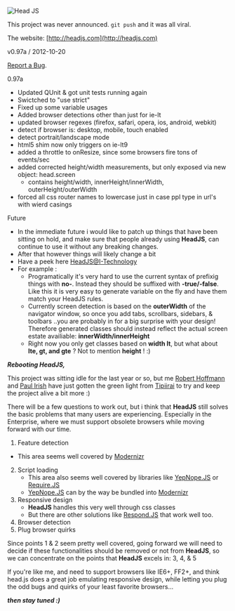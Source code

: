 ![Head JS](http://headjs.com/media/img/headjs.gif)

This project was never announced. `git push` and it was all viral.

The website: [http://headjs.com](http://headjs.com)

v0.97a / 2012-10-20

[Report a Bug](https://github.com/headjs/headjs/issues).


0.97a

- Updated QUnit &amp; got unit tests running again
- Swictched to "use strict"
- Fixed up some variable usages
- Added browser detections other than just for ie-lt
- updated browser regexes (firefox, safari, opera, ios, android, webkit)
- detect if browser is: desktop, mobile, touch enabled
- detect portrait/landscape mode
- html5 shim now only triggers on ie-lt9
- added a throttle to onResize, since some browsers fire tons of events/sec
- added corrected height/width measurements, but only exposed via new object: head.screen
  - contains height/width, innerHeight/innerWidth, outerHeight/outerWidth
- forced all css router names to lowercase just in case ppl type in url's with wierd casings


Future

- In the immediate future i would like to patch up things that have been sitting on hold, and make sure that people already using **HeadJS**, can continue to use it without any breaking changes.
- After that however things will likely change a bit
 - Have a peek here [HeadJS@I-Technology](https://github.com/itechnology/headjs)
 - For example :
     - Programatically it's very hard to use the current syntax of prefixig things with **no-**. Instead they should be suffixed with **-true/-false**. Like this it is very easy to generate variable on the fly and have them match your HeadJS rules.
     - Currently screen detection is based on the **outerWidth** of the navigator window, so once you add tabs, scrollbars, sidebars, & toolbars ..you are probably in for a big surprise with your design! Therefore generated classes should instead reflect the actual screen estate availiable: **innerWidth/innerHeight**
     - Right now you only get classes based on **width lt**, but what about **lte, gt, and gte** ? Not to mention **height** ! :)


_**Rebooting HeadJS,**_

This project was sitting idle for the last year or so, but me [Robert Hoffmann](https://github.com/itechnology) and [Paul Irish](https://github.com/paulirish) have just gotten the green light from [Tipiirai](https://github.com/tipiirai) to try and keep the project alive a bit more :)


There will be a few questions to work out, but i think that **HeadJS** still solves the basic problems that many users are experiencing. Especially in the Enterprise, where we must support obsolete browsers while moving forward with our time.

1. Feature detection
  * This area seems well covered by [Modernizr](http://modernizr.com)
2. Script loading
	* This area also seems well covered by libraries like [YepNope.JS](http://yepnopejs.com) or [Require.JS](http://requirejs.org)
	* [YepNope.JS](http://yepnopejs.com) can by the way be bundled into [Modernizr](http://modernizr.com)
3. Responsive design
	* **HeadJS** handles this very well through css classes
	* But there are other solutions like [Respond.JS](https://github.com/scottjehl/Respond) that work well too.
4. Browser detection
5. Plug browser quirks


Since points 1 & 2 seem pretty well covered, going forward we will need to decide if these functionalities should be removed or not from **HeadJS**, so we can concentrate on the points that **HeadJS** excels in: 3, 4, &amp; 5

If you're like me, and need to support browsers like IE6+, FF2+, and think head.js does a great job emulating responsive design, while letting you plug the odd bugs and quirks of your least favorite browsers...

_**then stay tuned :)**_
